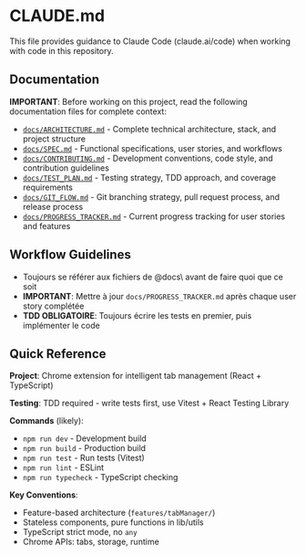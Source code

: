 # CLAUDE.md

This file provides guidance to Claude Code (claude.ai/code) when working with code in this repository.

## Documentation

**IMPORTANT**: Before working on this project, read the following documentation files for complete context:

- [`docs/ARCHITECTURE.md`](docs/ARCHITECTURE.md) - Complete technical architecture, stack, and project structure
- [`docs/SPEC.md`](docs/SPEC.md) - Functional specifications, user stories, and workflows  
- [`docs/CONTRIBUTING.md`](docs/CONTRIBUTING.md) - Development conventions, code style, and contribution guidelines
- [`docs/TEST_PLAN.md`](docs/TEST_PLAN.md) - Testing strategy, TDD approach, and coverage requirements
- [`docs/GIT_FLOW.md`](docs/GIT_FLOW.md) - Git branching strategy, pull request process, and release process
- [`docs/PROGRESS_TRACKER.md`](docs/PROGRESS_TRACKER.md) - Current progress tracking for user stories and features 

## Workflow Guidelines

- Toujours se référer aux fichiers de @docs\ avant de faire quoi que ce soit 
- **IMPORTANT**: Mettre à jour `docs/PROGRESS_TRACKER.md` après chaque user story complétée
- **TDD OBLIGATOIRE**: Toujours écrire les tests en premier, puis implémenter le code 

## Quick Reference

**Project**: Chrome extension for intelligent tab management (React + TypeScript)

**Testing**: TDD required - write tests first, use Vitest + React Testing Library

**Commands** (likely):
- `npm run dev` - Development build
- `npm run build` - Production build  
- `npm run test` - Run tests (Vitest)
- `npm run lint` - ESLint
- `npm run typecheck` - TypeScript checking

**Key Conventions**:
- Feature-based architecture (`features/tabManager/`)
- Stateless components, pure functions in lib/utils
- TypeScript strict mode, no `any`
- Chrome APIs: tabs, storage, runtime